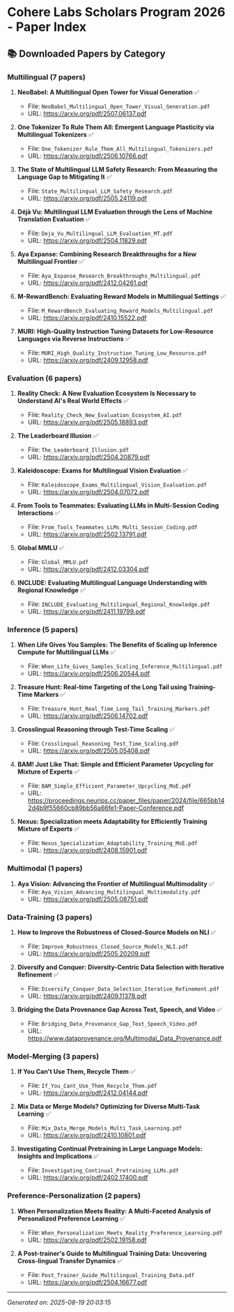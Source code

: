 # Cohere Labs Scholars Program 2026 - Paper Index

## 📚 Downloaded Papers by Category

### Multilingual (7 papers)

1. **NeoBabel: A Multilingual Open Tower for Visual Generation** ✅
   - File: `NeoBabel_Multilingual_Open_Tower_Visual_Generation.pdf`
   - URL: https://arxiv.org/pdf/2507.06137.pdf

2. **One Tokenizer To Rule Them All: Emergent Language Plasticity via Multilingual Tokenizers** ✅
   - File: `One_Tokenizer_Rule_Them_All_Multilingual_Tokenizers.pdf`
   - URL: https://arxiv.org/pdf/2506.10766.pdf

3. **The State of Multilingual LLM Safety Research: From Measuring the Language Gap to Mitigating It** ✅
   - File: `State_Multilingual_LLM_Safety_Research.pdf`
   - URL: https://arxiv.org/pdf/2505.24119.pdf

4. **Déjà Vu: Multilingual LLM Evaluation through the Lens of Machine Translation Evaluation** ✅
   - File: `Deja_Vu_Multilingual_LLM_Evaluation_MT.pdf`
   - URL: https://arxiv.org/pdf/2504.11829.pdf

5. **Aya Expanse: Combining Research Breakthroughs for a New Multilingual Frontier** ✅
   - File: `Aya_Expanse_Research_Breakthroughs_Multilingual.pdf`
   - URL: https://arxiv.org/pdf/2412.04261.pdf

6. **M-RewardBench: Evaluating Reward Models in Multilingual Settings** ✅
   - File: `M_RewardBench_Evaluating_Reward_Models_Multilingual.pdf`
   - URL: https://arxiv.org/pdf/2410.15522.pdf

7. **MURI: High-Quality Instruction Tuning Datasets for Low-Resource Languages via Reverse Instructions** ✅
   - File: `MURI_High_Quality_Instruction_Tuning_Low_Resource.pdf`
   - URL: https://arxiv.org/pdf/2409.12958.pdf

### Evaluation (6 papers)

1. **Reality Check: A New Evaluation Ecosystem Is Necessary to Understand AI's Real World Effects** ✅
   - File: `Reality_Check_New_Evaluation_Ecosystem_AI.pdf`
   - URL: https://arxiv.org/pdf/2505.18893.pdf

2. **The Leaderboard Illusion** ✅
   - File: `The_Leaderboard_Illusion.pdf`
   - URL: https://arxiv.org/pdf/2504.20879.pdf

3. **Kaleidoscope: Exams for Multilingual Vision Evaluation** ✅
   - File: `Kaleidoscope_Exams_Multilingual_Vision_Evaluation.pdf`
   - URL: https://arxiv.org/pdf/2504.07072.pdf

4. **From Tools to Teammates: Evaluating LLMs in Multi-Session Coding Interactions** ✅
   - File: `From_Tools_Teammates_LLMs_Multi_Session_Coding.pdf`
   - URL: https://arxiv.org/pdf/2502.13791.pdf

5. **Global MMLU** ✅
   - File: `Global_MMLU.pdf`
   - URL: https://arxiv.org/pdf/2412.03304.pdf

6. **INCLUDE: Evaluating Multilingual Language Understanding with Regional Knowledge** ✅
   - File: `INCLUDE_Evaluating_Multilingual_Regional_Knowledge.pdf`
   - URL: https://arxiv.org/pdf/2411.19799.pdf

### Inference (5 papers)

1. **When Life Gives You Samples: The Benefits of Scaling up Inference Compute for Multilingual LLMs** ✅
   - File: `When_Life_Gives_Samples_Scaling_Inference_Multilingual.pdf`
   - URL: https://arxiv.org/pdf/2506.20544.pdf

2. **Treasure Hunt: Real-time Targeting of the Long Tail using Training-Time Markers** ✅
   - File: `Treasure_Hunt_Real_Time_Long_Tail_Training_Markers.pdf`
   - URL: https://arxiv.org/pdf/2506.14702.pdf

3. **Crosslingual Reasoning through Test-Time Scaling** ✅
   - File: `Crosslingual_Reasoning_Test_Time_Scaling.pdf`
   - URL: https://arxiv.org/pdf/2505.05408.pdf

4. **BAM! Just Like That: Simple and Efficient Parameter Upcycling for Mixture of Experts** ✅
   - File: `BAM_Simple_Efficient_Parameter_Upcycling_MoE.pdf`
   - URL: https://proceedings.neurips.cc/paper_files/paper/2024/file/665bb142d4b9f55660cb89bb56a66fe1-Paper-Conference.pdf

5. **Nexus: Specialization meets Adaptability for Efficiently Training Mixture of Experts** ✅
   - File: `Nexus_Specialization_Adaptability_Training_MoE.pdf`
   - URL: https://arxiv.org/pdf/2408.15901.pdf

### Multimodal (1 papers)

1. **Aya Vision: Advancing the Frontier of Multilingual Multimodality** ✅
   - File: `Aya_Vision_Advancing_Multilingual_Multimodality.pdf`
   - URL: https://arxiv.org/pdf/2505.08751.pdf

### Data-Training (3 papers)

1. **How to Improve the Robustness of Closed-Source Models on NLI** ✅
   - File: `Improve_Robustness_Closed_Source_Models_NLI.pdf`
   - URL: https://arxiv.org/pdf/2505.20209.pdf

2. **Diversify and Conquer: Diversity-Centric Data Selection with Iterative Refinement** ✅
   - File: `Diversify_Conquer_Data_Selection_Iterative_Refinement.pdf`
   - URL: https://arxiv.org/pdf/2409.11378.pdf

3. **Bridging the Data Provenance Gap Across Text, Speech, and Video** ✅
   - File: `Bridging_Data_Provenance_Gap_Text_Speech_Video.pdf`
   - URL: https://www.dataprovenance.org/Multimodal_Data_Provenance.pdf

### Model-Merging (3 papers)

1. **If You Can't Use Them, Recycle Them** ✅
   - File: `If_You_Cant_Use_Them_Recycle_Them.pdf`
   - URL: https://arxiv.org/pdf/2412.04144.pdf

2. **Mix Data or Merge Models? Optimizing for Diverse Multi-Task Learning** ✅
   - File: `Mix_Data_Merge_Models_Multi_Task_Learning.pdf`
   - URL: https://arxiv.org/pdf/2410.10801.pdf

3. **Investigating Continual Pretraining in Large Language Models: Insights and Implications** ✅
   - File: `Investigating_Continual_Pretraining_LLMs.pdf`
   - URL: https://arxiv.org/pdf/2402.17400.pdf

### Preference-Personalization (2 papers)

1. **When Personalization Meets Reality: A Multi-Faceted Analysis of Personalized Preference Learning** ✅
   - File: `When_Personalization_Meets_Reality_Preference_Learning.pdf`
   - URL: https://arxiv.org/pdf/2502.19158.pdf

2. **A Post-trainer's Guide to Multilingual Training Data: Uncovering Cross-lingual Transfer Dynamics** ✅
   - File: `Post_Trainer_Guide_Multilingual_Training_Data.pdf`
   - URL: https://arxiv.org/pdf/2504.16677.pdf

---
*Generated on: 2025-08-19 20:03:15*
